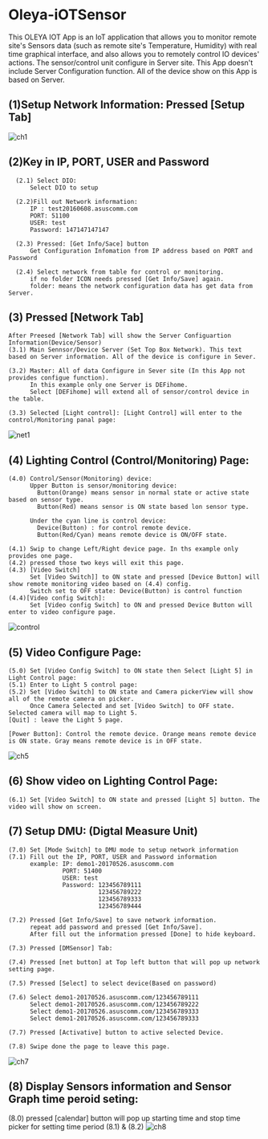 # Oleya-iOTSensor

   This OLEYA IOT App is an IoT application that allows you to monitor remote site's Sensors data
   (such as remote site's Temperature, Humidity) with real time graphical interface, 
   and also allows you to remotely control IO devices' actions. The sensor/control unit configure in Server site.
   This App doesn't include Server Configuration function. All of the device show on this App is based on Server.



## (1)Setup Network Information: Pressed [Setup Tab]

  ![ch1](https://user-images.githubusercontent.com/2010446/137754913-5ebd3fd6-dc8e-44d9-adb0-76ce936f8fb7.png)


## (2)Key in IP, PORT, USER and Password

      (2.1) Select DIO:
          Select DIO to setup

      (2.2)Fill out Network information:
          IP : test20160608.asuscomm.com
          PORT: 51100
          USER: test
          Password: 147147147147

      (2.3) Pressed: [Get Info/Sace] button
          Get Configuration Infomation from IP address based on PORT and Password

      (2.4) Select network from table for control or monitoring.
          if no folder ICON needs pressed [Get Info/Save] again.
          folder: means the network configuration data has get data from Server.
      
   
 ## (3) Pressed [Network Tab]
    After Preesed [Network Tab] will show the Server Configuartion Information(Device/Sensor)
    (3.1) Main Sennsor/Device Server (Set Top Box Network). This text based on Server information. All of the device is configure in Sever.
     
    (3.2) Master: All of data Configure in Sever site (In this App not provides configue function).
          In this example only one Server is DEFihome.
          Select [DEFihome] will extend all of sensor/control device in the table.
    
    (3.3) Selected [Light control]: [Light Control] will enter to the control/Monitoring panal page:
    
    
  ![net1](https://user-images.githubusercontent.com/2010446/137631518-9d5b0d03-51d3-4e5f-9357-71fa5006d459.png)
  
  
## (4) Lighting Control (Control/Monitoring) Page:

    (4.0) Control/Sensor(Monitoring) device:
          Upper Button is sensor/monitoring device:
            Button(Orange) means sensor in normal state or active state based on sensor type.
            Button(Red) means sensor is ON state based lon sensor type.
          
          Under the cyan line is control device:
            Device(Button) : for control remote device.
            Button(Red/Cyan) means remote device is ON/OFF state. 
   
    (4.1) Swip to change Left/Right device page. In ths example only provides one page.
    (4.2) pressed those two keys will exit this page.
    (4.3) [Video Switch]
          Set [Video Switch]] to ON state and pressed [Device Button] will show remote monitoring video based on (4.4) config.
          Switch set to OFF state: Device(Button) is control function
    (4.4)[Video config Switch]:
          Set [Video config Switch] to ON and pressed Device Button will enter to video configure page.
          
          
  ![control](https://user-images.githubusercontent.com/2010446/137633743-1367d135-95a9-487e-8009-7798a4e45c59.png)
  
  
## (5) Video Configure Page:
    (5.0) Set [Video Config Switch] to ON state then Select [Light 5] in Light Control page:
    (5.1) Enter to Light 5 control page:
    (5.2) Set [Video Switch] to ON state and Camera pickerView will show all of the remote camera on picker.
          Once Camera Selected and set [Video Switch] to OFF state. Selected camera will map to Light 5.
    [Quit] : leave the Light 5 page.
    
    [Power Button]: Control the remote device. Orange means remote device is ON state. Gray means remote device is in OFF state. 
          
    
   ![ch5](https://user-images.githubusercontent.com/2010446/137758626-3054fda9-68ed-4e6c-aaf1-f5655b4b02d6.png)
  
  
## (6) Show video on Lighting Control Page:

    (6.1) Set [Video Switch] to ON state and pressed [Light 5] button. The video will show on screen.


## (7) Setup DMU: (Digtal Measure Unit)

    (7.0) Set [Mode Switch] to DMU mode to setup network information
    (7.1) Fill out the IP, PORT, USER and Password information
          example: IP: demo1-20170526.asuscomm.com
                   PORT: 51400
                   USER: test
                   Password: 123456789111
                             123456789222
                             123456789333
                             123456789444

    (7.2) Pressed [Get Info/Save] to save network information.
          repeat add password and pressed [Get Info/Save]. 
          After fill out the information pressed [Done] to hide keyboard.

    (7.3) Pressed [DMSensor] Tab:

    (7.4) Pressed [net button] at Top left button that will pop up network setting page.
    
    (7.5) Pressed [Select] to select device(Based on password)
    
    (7.6) Select demo1-20170526.asuscomm.com/123456789111
          Select demo1-20170526.asuscomm.com/123456789222
          Select demo1-20170526.asuscomm.com/123456789333
          Select demo1-20170526.asuscomm.com/123456789333
    
    (7.7) Pressed [Activative] button to active selected Device.
    
    (7.8) Swipe done the page to leave this page.

  ![ch7](https://user-images.githubusercontent.com/2010446/137748612-37c169ff-9088-47f0-9f1c-e40b95bac535.png)

## (8) Display Sensors information and Sensor Graph time peroid seting:
   
   (8.0) pressed [calendar] button will pop up starting time and stop time picker for setting time period
   (8.1) & (8.2)
   ![ch8](https://user-images.githubusercontent.com/2010446/137883031-d89402ac-9f69-4737-8461-b44910936464.png)


